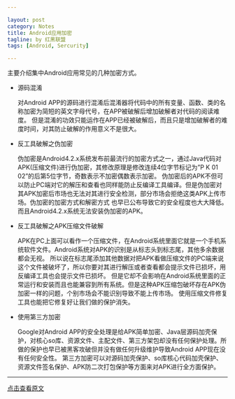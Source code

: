 ```yaml
---

layout: post
category: Notes
title: Android应用加密
tagline: by 红黑联盟
tags: [Android, Sercurity]

---
```

主要介绍集中Android应用常见的几种加密方式。

<!--more-->

  * 源码混淆


    对Android APP的源码进行混淆后混淆器将代码中的所有变量、函数、类的名称加密为简短的英文字母代号，在APP被破解后增加破解者对代码的阅读难度。
    但是混淆的功效只能运作在APP已经被破解后，而且只是增加破解者的难度时间，对其防止破解的作用意义不是很大。


  * 反工具破解之伪加密


    伪加密是Android4.2.x系统发布前最流行的加密方式之一，通过Java代码对APK(压缩文件)进行伪加密，其修改原理是修改连续4位字节标记为”P K 01 02”的后第5位字节，奇数表示不加密偶数表示加密。
    伪加密后的APK不但可以防止PC端对它的解压和查看也同样能防止反编译工具编译。但是伪加密对其APK加密后市场也无法对其进行安全检测，部分市场会拒绝这类APK上传市场。伪加密的加密方式和解密方式
    也早已公布导致它的安全程度也大大降低。而且Android4.2.x系统无法安装伪加密的APK。


  * 反工具破解之APK压缩文件破解


    APK在PC上面可以看作一个压缩文件，在Android系统里面它就是一个手机系统软件文件。Android系统对APK的识别是从标志头到标志尾，其他多余数据都会无视。
    所以说在标志尾添加其他数据对把APK看做压缩文件的PC端来说这个文件被破坏了，所以你要对其进行解压或者查看都会提示文件已损坏，用反编译工具也会提示文件已损坏。
    但是它却不会影响在Android系统里面的正常运行和安装而且也能兼容到所有系统。但是这种APK压缩包破坏存在APK伪加密一样的问题，个别市场会不能识别导致不能上传市场。
    使用压缩文件修复工具也能把它修复好让我们做的保护消失。


  * 使用第三方加密


    Google对Android APP的安全处理是给APK简单加密、Java层源码加壳保护，对核心so库、资源文件、主配文件、第三方架包却没有任何保护处理。所做的保护也早已被黑客攻破但并没有做任何升级维护导致Android APP现在没有任何安全性。
    第三方加密可以对源码加壳保护、so库核心代码加壳保护、资源文件签名保护、APK防二次打包保护等方面来对APK进行全方面保护。


---

[点击查看原文](http://www.2cto.com/Article/201311/258830.html)
